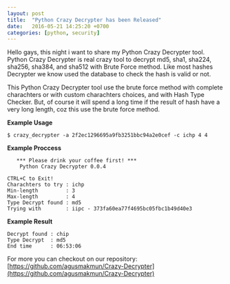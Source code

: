 ```yaml
---
layout: post
title:  "Python Crazy Decrypter has been Released"
date:   2016-05-21 14:25:20 +0700
categories: [python, security]
---
```


Hello gays, this night i want to share my Python Crazy Decrypter tool. Python Crazy Decrypter is real crazy tool to decrypt md5, sha1, sha224, sha256, sha384, and sha512 with Brute Force method. Like most hashes Decrypter we know used the database to check the hash is valid or not.




This Python Crazy Decrypter tool use the brute force method with complete charachters or with custom charachters choices, and with Hash Type Checker. But, of course it will spend a long time if the result of hash have a very long length, coz this use the brute force method.

**Example Usage**

```
$ crazy_decrypter -a 2f2ec1296695a9fb3251bbc94a2e0cef -c ichp 4 4
```

**Example Proccess**

```
   *** Please drink your coffee first! ***
    Python Crazy Decrypter 0.0.4

CTRL+C to Exit!
Charachters to try : ichp
Min-length         : 3
Max-length         : 4
Type Decrypt found : md5
Trying with        : iipc - 373fa60ea77f4695bc05fbc1b49d40e3
```

**Example Result**

```
Decrypt found : chip
Type Decrypt  : md5
End time      : 06:53:06
```

For more you can checkout on our repository: [https://github.com/agusmakmun/Crazy-Decrypter](https://github.com/agusmakmun/Crazy-Decrypter)